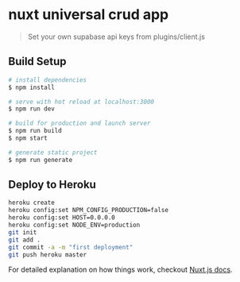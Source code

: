 # nuxt universal crud app

> Set your own supabase api keys from plugins/client.js

## Build Setup

``` bash
# install dependencies
$ npm install

# serve with hot reload at localhost:3000
$ npm run dev

# build for production and launch server
$ npm run build
$ npm start

# generate static project
$ npm run generate
```

## Deploy to Heroku
```bash
heroku create
heroku config:set NPM_CONFIG_PRODUCTION=false
heroku config:set HOST=0.0.0.0
heroku config:set NODE_ENV=production
git init
git add .
git commit -a -m "first deployment"
git push heroku master
```

For detailed explanation on how things work, checkout [Nuxt.js docs](https://nuxtjs.org).
